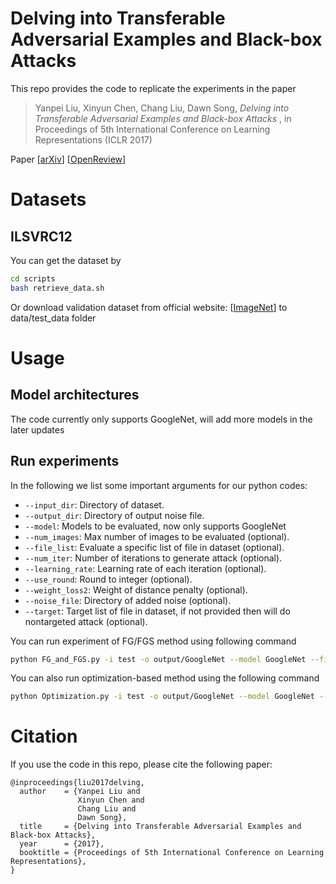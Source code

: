 # Delving into Transferable Adversarial Examples and Black-box Attacks

This repo provides the code to replicate the experiments in the paper

> Yanpei Liu, Xinyun Chen, Chang Liu, Dawn Song, <cite> Delving into Transferable Adversarial Examples and Black-box Attacks </cite>, in Proceedings of 5th International Conference on Learning Representations (ICLR 2017)

Paper [[arXiv](https://arxiv.org/abs/1611.02770)] [[OpenReview](https://openreview.net/forum?id=Sys6GJqxl&noteId=Sys6GJqxl)]

# Datasets

## ILSVRC12
You can get the dataset by
```bash
cd scripts
bash retrieve_data.sh
```
Or download validation dataset from official website: [[ImageNet](https://www.image-net.org/challenges/LSVRC/2012/)] to data/test_data folder

# Usage

## Model architectures

The code currently only supports GoogleNet, will add more models in the later updates

## Run experiments

In the following we list some important arguments for our python codes:
* `--input_dir`: Directory of dataset.
* `--output_dir`: Directory of output noise file.
* `--model`: Models to be evaluated, now only supports GoogleNet
* `--num_images`: Max number of images to be evaluated (optional).
* `--file_list`: Evaluate a specific list of file in dataset (optional).
* `--num_iter`: Number of iterations to generate attack (optional).
* `--learning_rate`: Learning rate of each iteration (optional).
* `--use_round`: Round to integer (optional).
* `--weight_loss2`: Weight of distance penalty (optional).
* `--noise_file`: Directory of added noise (optional).
* `--target`: Target list of file in dataset, if not provided then will do nontargeted attack (optional).

You can run experiment of FG/FGS method using following command
```bash
python FG_and_FGS.py -i test -o output/GoogleNet --model GoogleNet --file_list test/test_file_list.txt
```
You can also run optimization-based method using the following command
```bash
python Optimization.py -i test -o output/GoogleNet --model GoogleNet --file_list test/test_file_list.txt
```
# Citation

If you use the code in this repo, please cite the following paper:

```
@inproceedings{liu2017delving,
  author    = {Yanpei Liu and
               Xinyun Chen and
               Chang Liu and
               Dawn Song},
  title     = {Delving into Transferable Adversarial Examples and Black-box Attacks},
  year      = {2017},
  booktitle = {Proceedings of 5th International Conference on Learning Representations},
}
```
